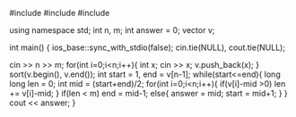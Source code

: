 #include <iostream>
#include <vector>
#include <algorithm>

using namespace std;
int n, m;
int answer = 0;
vector<int> v;

int main() {
  ios_base::sync_with_stdio(false);
  cin.tie(NULL), cout.tie(NULL);

  cin >> n >> m;
  for(int i=0;i<n;i++){
    int x;
    cin >> x;
    v.push_back(x);
  }
  sort(v.begin(), v.end());
  int start = 1, end = v[n-1];
  while(start<=end){
    long long len = 0;
    int mid = (start+end)/2;
    for(int i=0;i<n;i++){
      if(v[i]-mid >0)
        len += v[i]-mid;
    }
    if(len < m)
      end = mid-1;
    else{
      answer = mid;
      start = mid+1;
    }
  }
  cout << answer;
}
